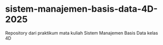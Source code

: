 # sistem-manajemen-basis-data-4D-2025
Repository dari praktikum mata kuliah Sistem Manajemen Basis Data kelas 4D
